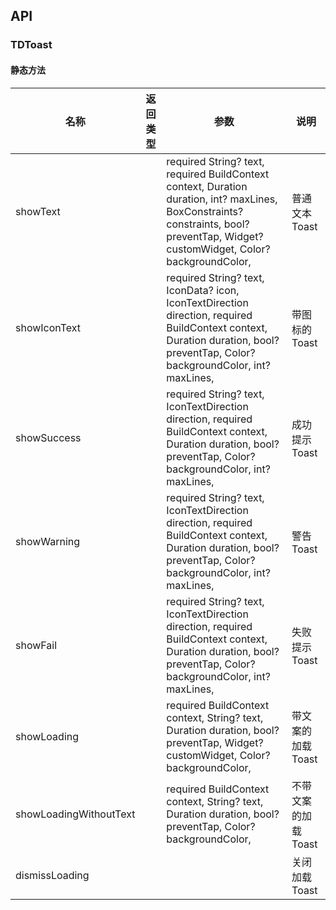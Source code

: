 ## API
### TDToast

#### 静态方法

| 名称 | 返回类型 | 参数 | 说明 |
| --- | --- | --- | --- |
| showText |  |   required String? text,  required BuildContext context,  Duration duration,  int? maxLines,  BoxConstraints? constraints,  bool? preventTap,  Widget? customWidget,  Color? backgroundColor, | 普通文本Toast |
| showIconText |  |   required String? text,  IconData? icon,  IconTextDirection direction,  required BuildContext context,  Duration duration,  bool? preventTap,  Color? backgroundColor,  int? maxLines, | 带图标的Toast |
| showSuccess |  |   required String? text,  IconTextDirection direction,  required BuildContext context,  Duration duration,  bool? preventTap,  Color? backgroundColor,  int? maxLines, | 成功提示Toast |
| showWarning |  |   required String? text,  IconTextDirection direction,  required BuildContext context,  Duration duration,  bool? preventTap,  Color? backgroundColor,  int? maxLines, | 警告Toast |
| showFail |  |   required String? text,  IconTextDirection direction,  required BuildContext context,  Duration duration,  bool? preventTap,  Color? backgroundColor,  int? maxLines, | 失败提示Toast |
| showLoading |  |   required BuildContext context,  String? text,  Duration duration,  bool? preventTap,  Widget? customWidget,  Color? backgroundColor, | 带文案的加载Toast |
| showLoadingWithoutText |  |   required BuildContext context,  String? text,  Duration duration,  bool? preventTap,  Color? backgroundColor, | 不带文案的加载Toast |
| dismissLoading |  |  | 关闭加载Toast |
